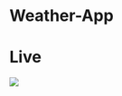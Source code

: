 # Weather-App
<a herf="https://codewithzan.github.io/Weather-App/index.html"><h1>Live</h1></a>
<img src="https://blogger.googleusercontent.com/img/b/R29vZ2xl/AVvXsEi4gO5VKq8mDO5ZNwBYIWLH-Q-Qs31AI5UvGcCzYeAoLm_1xx-W_UNRnQupVg4p58BN0QG_00uv_GMjdx6jgJ7dLCM6lbSW1jjSXyckRXotgAixb03EoQ2NtQcWRj6T6AJvRrMtg9q_hFt1ZwqCizVVBO66U7qi8NmPfNMcQuB30IJ3ukrUu8VIvxy9/s600/Picsart_23-01-20_19-41-56-669.jpg"/>
